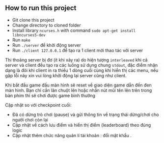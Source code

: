 ## How to run this project
- Git clone this project
- Change directory to cloned folder
- Install library ```ncurses.h``` with command ```sudo apt-get install libncurses5-dev```
- Run `make`
- Run `./server` để khởi động server
- Run `./client 127.0.0.1` để tạo ra 1 client mới thao tác với server

Thi thoảng server bị đơ (ít khi xảy ra) do hiện tượng `interleaved` khi cả server và client đều tạo ra các luồng sử dụng chung `stdout`, đặc điểm nhận dạng là đôi khi client in ra thiếu 1 dòng cuối cùng khi hiển thị các menu, nếu gặp lỗi này xin vui lòng khởi động lại server cũng như client.

Khi bắt đầu game đấu màn hình sẽ reset về giao diện game dẫn đến đen màn hình. Bạn chỉ cần lăn chuột lên hoặc nhấn nút mũi tên lên trên trong bàn phím thì sẽ chơi được game bình thường

Cập nhật so với checkpoint cuối:
- Đã có dừng trò chơi (pause) và gửi thông tin về trạng thái dừng/chơi cho người chơi còn lại
- Cập nhật về cách lưu điểm và hiển thị điểm (leaderboard) theo đúng logic
- Cập nhật thêm chức năng quản lí tài khoản : đổi mật khẩu .
